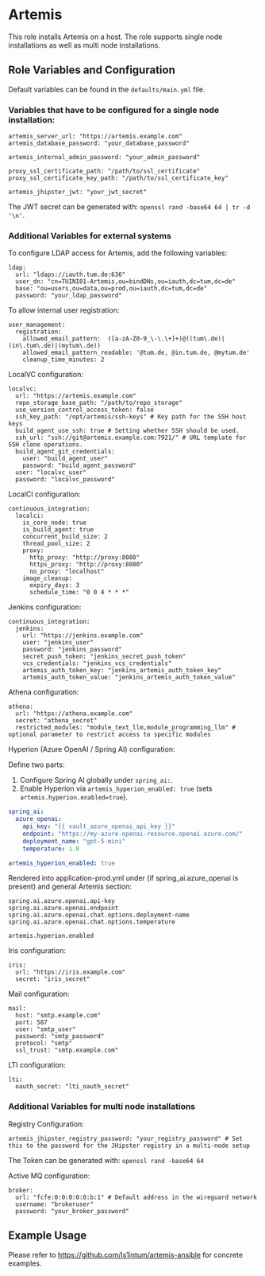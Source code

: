 # Artemis

This role installs Artemis on a host. The role supports single node installations as well as multi node installations.

## Role Variables and Configuration

Default variables can be found in the `defaults/main.yml` file.

### Variables that have to be configured for a single node installation:

```
artemis_server_url: "https://artemis.example.com"
artemis_database_password: "your_database_password"

artemis_internal_admin_password: "your_admin_password"

proxy_ssl_certificate_path: "/path/to/ssl_certificate"
proxy_ssl_certificate_key_path: "/path/to/ssl_certificate_key"

artemis_jhipster_jwt: "your_jwt_secret"
```

The JWT secret can be generated with: `openssl rand -base64 64 | tr -d '\n'`.

### Additional Variables for external systems

To configure LDAP access for Artemis, add the following variables:
```
ldap:
  url: "ldaps://iauth.tum.de:636"
  user_dn: "cn=TUINI01-Artemis,ou=bindDNs,ou=iauth,dc=tum,dc=de"
  base: "ou=users,ou=data,ou=prod,ou=iauth,dc=tum,dc=de"
  password: "your_ldap_password"
```

To allow internal user registration:
```
user_management:
  registration:
    allowed_email_pattern:  ([a-zA-Z0-9_\-\.\+]+)@((tum\.de)|(in\.tum\.de)|(mytum\.de))
    allowed_email_pattern_readable: '@tum.de, @in.tum.de, @mytum.de'
    cleanup_time_minutes: 2
```

LocalVC configuration:
```
localvc:
  url: "https://artemis.example.com"
  repo_storage_base_path: "/path/to/repo_storage"
  use_version_control_access_token: false
  ssh_key_path: "/opt/artemis/ssh-keys" # Key path for the SSH host keys
  build_agent_use_ssh: true # Setting whether SSH should be used.
  ssh_url: "ssh://git@artemis.example.com:7921/" # URL template for SSH clone operations.
  build_agent_git_credentials:
    user: "build_agent_user"
    password: "build_agent_password"
  user: "localvc_user"
  password: "localvc_password"
```

LocalCI configuration:
```
continuous_integration:
  localci:
    is_core_node: true
    is_build_agent: true
    concurrent_build_size: 2
    thread_pool_size: 2
    proxy:
      http_proxy: "http://proxy:8080"
      https_proxy: "http://proxy:8080"
      no_proxy: "localhost"
    image_cleanup:
      expiry_days: 3
      schedule_time: "0 0 4 * * *"
```

Jenkins configuration:
```
continuous_integration:
  jenkins:
    url: "https://jenkins.example.com"
    user: "jenkins_user"
    password: "jenkins_password"
    secret_push_token: "jenkins_secret_push_token"
    vcs_credentials: "jenkins_vcs_credentials"
    artemis_auth_token_key: "jenkins_artemis_auth_token_key"
    artemis_auth_token_value: "jenkins_artemis_auth_token_value"
```

Athena configuration:
```
athena:
  url: "https://athena.example.com"
  secret: "athena_secret"
  restricted_modules: "module_text_llm,module_programming_llm" # optional parameter to restrict access to specific modules
```

Hyperion (Azure OpenAI / Spring AI) configuration:

Define two parts:
1. Configure Spring AI globally under `spring_ai:`.
2. Enable Hyperion via `artemis_hyperion_enabled: true` (sets `artemis.hyperion.enabled=true`).

```yaml
spring_ai:
  azure_openai:
    api_key: "{{ vault_azure_openai_api_key }}"
    endpoint: "https://my-azure-openai-resource.openai.azure.com/"
    deployment_name: "gpt-5-mini"
    temperature: 1.0

artemis_hyperion_enabled: true
```
Rendered into application-prod.yml under (if spring_ai.azure_openai is present) and general Artemis section:

```text
spring.ai.azure.openai.api-key
spring.ai.azure.openai.endpoint
spring.ai.azure.openai.chat.options.deployment-name
spring.ai.azure.openai.chat.options.temperature

artemis.hyperion.enabled
```

Iris configuration:
```
iris:
  url: "https://iris.example.com"
  secret: "iris_secret"
```

Mail configuration:
```
mail:
  host: "smtp.example.com"
  port: 587
  user: "smtp_user"
  password: "smtp_password"
  protocol: "smtp"
  ssl_trust: "smtp.example.com"
```

LTI configuration:
```
lti:
  oauth_secret: "lti_oauth_secret"
```

### Additional Variables for multi node installations

Registry Configuration:
```
artemis_jhipster_registry_password: "your_registry_password" # Set this to the password for the JHipster registry in a multi-node setup
```
The Token can be generated with: `openssl rand -base64 64`

Active MQ configuration:
```
broker:
  url: "fcfe:0:0:0:0:0:b:1" # Default address in the wireguard network
  username: "brokeruser"
  password: "your_broker_password"
```

## Example Usage

Please refer to https://github.com/ls1intum/artemis-ansible for concrete examples.
